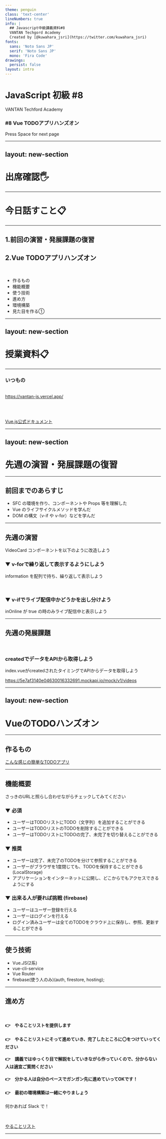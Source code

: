 ```yaml
---
theme: penguin
class: 'text-center'
lineNumbers: true
info: |
  ## Javascript中級講義資料#8
  VANTAN Techgord Academy
  Created by [@kuwahara_jsri](https://twitter.com/kuwahara_jsri)
fonts:
  sans: 'Noto Sans JP'
  serif: 'Noto Sans JP'
  mono: 'Fira Code'
drawings:
  persist: false
layout: intro
---
```


# JavaScript 初級 #8

VANTAN Techford Academy

### #8 Vue TODOアプリハンズオン
<div class="pt-12">
  <span @click="$slidev.nav.next" class="px-2 py-1 rounded cursor-pointer" hover="bg-white bg-opacity-10">
    Press Space for next page <carbon:arrow-right class="inline"/>
  </span>
</div>

---
layout: new-section
---

# 出席確認🖐

---

# 今日話すこと📋

---

## 1.前回の演習・発展課題の復習
## 2.Vue TODOアプリハンズオン

<br>

- 作るもの
- 機能概要
- 使う技術
- 進め方
- 環境構築
- 見た目を作る①

---
layout: new-section
---

# 授業資料📋

---

### いつもの
<br>
<div class="mb-1">
  <a href="https://vantan-js.vercel.app/" target="_blank">https://vantan-js.vercel.app/</a>
</div>

<br><br>

<a target="_blank" href="https://jp.vuejs.org/index.html" class="px-2 py-1 rounded cursor-pointer" hover="bg-white bg-opacity-10">
  Vue.js公式ドキュメント<carbon:arrow-right class="inline"/>
</a>

---
layout: new-section
---

# 先週の演習・発展課題の復習

---

## 前回までのあらすじ

- SFC の環境を作り、コンポーネントや Props 等を理解した
- Vue のライフサイクルメソッドを学んだ
- DOM の構文（v-if や v-for）などを学んだ

---

## 先週の演習

VideoCard コンポーネントを以下のように改造しよう

### ▼ v-forで繰り返して表示するようにしよう

information を配列で持ち、繰り返して表示しよう

<br>

### ▼ v-ifでライブ配信中かどうかを出し分けよう

inOnline が true の時のみライブ配信中と表示しよう


---

## 先週の発展課題

<br>

### createdでデータをAPIから取得しよう

index.vueがcreatedされたタイミングでAPIからデータを取得しよう

https://5e7af3140e04630016332691.mockapi.io/mock/v1/videos

---
layout: new-section
---

# VueのTODOハンズオン

---

## 作るもの

<a href="https://vantan-todo-app-demo.web.app/#/" target="__blank">こんな感じの簡単なTODOアプリ</a>

---

## 機能概要

さっきのURLと照らし合わせながらチェックしてみてください

### ▼ 必須

- ユーザーはTODOリストにTODO（文字列）を追加することができる
- ユーザーはTODOリストのTODOを削除することができる
- ユーザーはTODOリストにTODOの完了、未完了を切り替えることができる

### ▼ 推奨

- ユーザーは完了、未完了のTODOを分けて参照することができる
- ユーザーがブラウザを1度閉じても、TODOを保持することができる(LocalStorage)
- アプリケーションをインターネットに公開し、どこからでもアクセスできるようにする

### ▼ 出来る人が要れば挑戦 (firebase)

- ユーザーはユーザー登録を行える
- ユーザーはログインを行える
- ログイン済みユーザーは全てのTODOをクラウド上に保存し、参照、更新することができる


---

## 使う技術

- Vue.JS(2系)
- vue-cli-service
- Vue Router
- firebase(使う人のみ)(auth, firestore, hosting);

---

## 進め方

<br>

#### 👉　やることリストを提供します
#### 👉　やることリストにそって進めていき、完了したところに〇をつけていってください
#### 👉　講義ではゆっくり目で解説をしていきながら作っていくので、分からない人は適宜ご質問ください
#### 👉　分かる人は自分のペースでガンガン先に進めていってOKです！
#### 👉　最初の環境構築は一緒にやりましょう

何かあれば Slack で！

<br>

<a href="https://docs.google.com/spreadsheets/d/1OxKTK7Hc1-lvt53CvQ3KIhCbk0zbuXRNpnn3f9lf3Ns/edit?usp=sharing" target="__blank">やることリスト</a>

---
